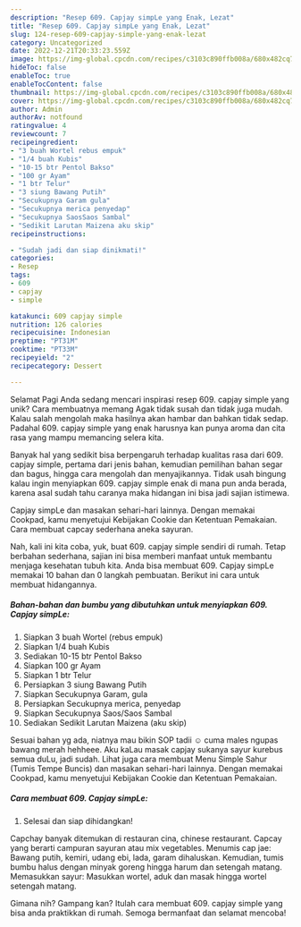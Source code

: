 ```yaml
---
description: "Resep 609. Capjay simpLe yang Enak, Lezat"
title: "Resep 609. Capjay simpLe yang Enak, Lezat"
slug: 124-resep-609-capjay-simple-yang-enak-lezat
category: Uncategorized
date: 2022-12-21T20:33:23.559Z
image: https://img-global.cpcdn.com/recipes/c3103c890ffb008a/680x482cq70/609-capjay-simple-foto-resep-utama.jpg
hideToc: false
enableToc: true
enableTocContent: false
thumbnail: https://img-global.cpcdn.com/recipes/c3103c890ffb008a/680x482cq70/609-capjay-simple-foto-resep-utama.jpg
cover: https://img-global.cpcdn.com/recipes/c3103c890ffb008a/680x482cq70/609-capjay-simple-foto-resep-utama.jpg
author: Admin
authorAv: notfound
ratingvalue: 4
reviewcount: 7
recipeingredient:
- "3 buah Wortel rebus empuk"
- "1/4 buah Kubis"
- "10-15 btr Pentol Bakso"
- "100 gr Ayam"
- "1 btr Telur"
- "3 siung Bawang Putih"
- "Secukupnya Garam gula"
- "Secukupnya merica penyedap"
- "Secukupnya SaosSaos Sambal"
- "Sedikit Larutan Maizena aku skip"
recipeinstructions:

- "Sudah jadi dan siap dinikmati!"
categories:
- Resep
tags:
- 609
- capjay
- simple

katakunci: 609 capjay simple 
nutrition: 126 calories
recipecuisine: Indonesian
preptime: "PT31M"
cooktime: "PT33M"
recipeyield: "2"
recipecategory: Dessert

---
```



Selamat Pagi Anda sedang mencari inspirasi resep 609. capjay simple yang unik? Cara membuatnya memang Agak tidak susah dan tidak juga mudah. Kalau salah mengolah maka hasilnya akan hambar dan bahkan tidak sedap. Padahal 609. capjay simple yang enak harusnya kan punya aroma dan cita rasa yang mampu memancing selera kita.


Banyak hal yang sedikit bisa berpengaruh terhadap kualitas rasa dari 609. capjay simple, pertama dari jenis bahan, kemudian pemilihan bahan segar dan bagus, hingga cara mengolah dan menyajikannya. Tidak usah bingung kalau ingin menyiapkan 609. capjay simple enak di mana pun anda berada, karena asal sudah tahu caranya maka hidangan ini bisa jadi sajian istimewa.

Capjay simpLe dan masakan sehari-hari lainnya. Dengan memakai Cookpad, kamu menyetujui Kebijakan Cookie dan Ketentuan Pemakaian. Cara membuat capcay sederhana aneka sayuran.


Nah, kali ini kita coba, yuk, buat 609. capjay simple sendiri di rumah. Tetap berbahan sederhana, sajian ini bisa memberi manfaat untuk membantu menjaga kesehatan tubuh kita. Anda bisa membuat 609. Capjay simpLe memakai 10 bahan dan 0 langkah pembuatan. Berikut ini cara untuk membuat hidangannya.

<!--inarticleads1-->

##### Bahan-bahan dan bumbu yang dibutuhkan untuk menyiapkan 609. Capjay simpLe:

1. Siapkan 3 buah Wortel (rebus empuk)
1. Siapkan 1/4 buah Kubis
1. Sediakan 10-15 btr Pentol Bakso
1. Siapkan 100 gr Ayam
1. Siapkan 1 btr Telur
1. Persiapkan 3 siung Bawang Putih
1. Siapkan Secukupnya Garam, gula
1. Persiapkan Secukupnya merica, penyedap
1. Siapkan Secukupnya Saos/Saos Sambal
1. Sediakan Sedikit Larutan Maizena (aku skip)


Sesuai bahan yg ada, niatnya mau bikin SOP tadii ☺️ cuma males ngupas bawang merah hehheee. Aku kaLau masak capjay sukanya sayur kurebus semua duLu, jadi sudah. Lihat juga cara membuat Menu Simple Sahur (Tumis Tempe Buncis) dan masakan sehari-hari lainnya. Dengan memakai Cookpad, kamu menyetujui Kebijakan Cookie dan Ketentuan Pemakaian. 

<!--inarticleads2-->

##### Cara membuat 609. Capjay simpLe:


1. Selesai dan siap dihidangkan!

Capchay banyak ditemukan di restauran cina, chinese restaurant. Capcay yang berarti campuran sayuran atau mix vegetables. Menumis cap jae: Bawang putih, kemiri, udang ebi, lada, garam dihaluskan. Kemudian, tumis bumbu halus dengan minyak goreng hingga harum dan setengah matang. Memasukkan sayur: Masukkan wortel, aduk dan masak hingga wortel setengah matang. 

Gimana nih? Gampang kan? Itulah cara membuat 609. capjay simple yang bisa anda praktikkan di rumah. Semoga bermanfaat dan selamat mencoba!
